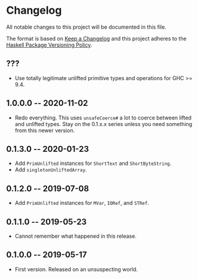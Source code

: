 # Changelog
All notable changes to this project will be documented in this file.

The format is based on [Keep a Changelog](http://keepachangelog.com/en/1.0.0/)
and this project adheres to the [Haskell Package Versioning Policy](https://pvp.haskell.org/).

## ???

* Use totally legitimate unlifted primitive types and operations for
  GHC >= 9.4.

## 1.0.0.0 -- 2020-11-02

* Redo everything. This uses `unsafeCoerce#` a lot to coerce between
  lifted and unlifted types. Stay on the 0.1.x.x series unless you need
  something from this newer version.

## 0.1.3.0 -- 2020-01-23

* Add `PrimUnlifted` instances for `ShortText` and `ShortByteString`.
* Add `singletonUnliftedArray`.

## 0.1.2.0 -- 2019-07-08

* Add `PrimUnlifted` instances for `MVar`, `IORef`, and `STRef`.

## 0.1.1.0 -- 2019-05-23

* Cannot remember what happened in this release.

## 0.1.0.0 -- 2019-05-17

* First version. Released on an unsuspecting world.
